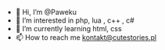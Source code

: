 - 👋 Hi, I’m @Paweku
- 👀 I’m interested in php, lua , c++ , c#
- 🌱 I’m currently learning html, css
- 📫 How to reach me kontakt@cutestories.pl

<!---
Paweku/Paweku is a ✨ special ✨ repository because its `README.md` (this file) appears on your GitHub profile.
You can click the Preview link to take a look at your changes.
--->
